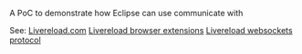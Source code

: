 A PoC to demonstrate how Eclipse can use communicate with 

See:
 [Livereload.com](http://livereload.com) 
 [Livereload browser extensions](https://github.com/livereload/livereload-extensions)
 [Livereload websockets protocol](https://github.com/mockko/livereload/blob/master/docs/WebSocketProtocol.md)


